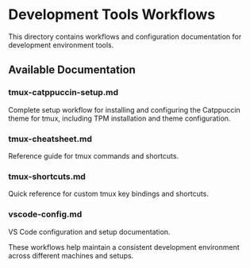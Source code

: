 # Development Tools Workflows

This directory contains workflows and configuration documentation for development environment tools.

## Available Documentation

### tmux-catppuccin-setup.md
Complete setup workflow for installing and configuring the Catppuccin theme for tmux, including TPM installation and theme configuration.

### tmux-cheatsheet.md  
Reference guide for tmux commands and shortcuts.

### tmux-shortcuts.md
Quick reference for custom tmux key bindings and shortcuts.

### vscode-config.md
VS Code configuration and setup documentation.

These workflows help maintain a consistent development environment across different machines and setups.